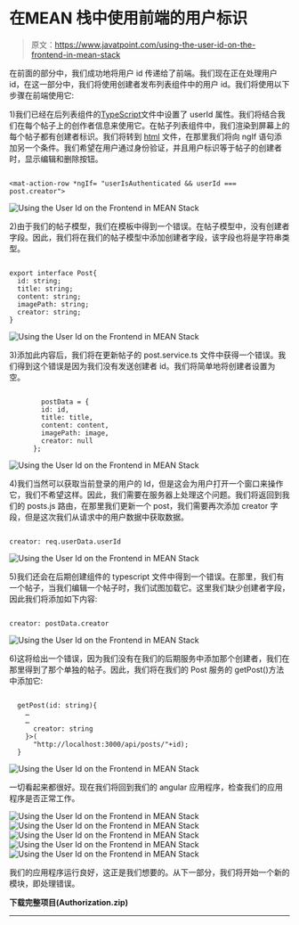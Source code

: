 # 在MEAN 栈中使用前端的用户标识

> 原文：<https://www.javatpoint.com/using-the-user-id-on-the-frontend-in-mean-stack>

在前面的部分中，我们成功地将用户 id 传递给了前端。我们现在正在处理用户 id，在这一部分中，我们将使用创建者发布列表组件中的用户 id。我们将使用以下步骤在前端使用它:

1)我们已经在后列表组件的[TypeScript](https://www.javatpoint.com/typescript-tutorial)文件中设置了 userId 属性。我们将结合我们在每个帖子上的创作者信息来使用它。在帖子列表组件中，我们渲染到屏幕上的每个帖子都有创建者标识。我们将转到 [html](https://www.javatpoint.com/html-tutorial) 文件，在那里我们将向 ngIf 语句添加另一个条件。我们希望在用户通过身份验证，并且用户标识等于帖子的创建者时，显示编辑和删除按钮。

```

<mat-action-row *ngIf= "userIsAuthenticated && userId === post.creator">

```

![Using the User Id on the Frontend in MEAN Stack](img/a1f23cfe22c67c318855047bdcebbf20.png)

2)由于我们的帖子模型，我们在模板中得到一个错误。在帖子模型中，没有创建者字段。因此，我们将在我们的帖子模型中添加创建者字段，该字段也将是字符串类型。

```

export interface Post{
  id: string;
  title: string;
  content: string;
  imagePath: string;
  creator: string;
}

```

![Using the User Id on the Frontend in MEAN Stack](img/9af65715400d3581f85d949f5a8efebe.png)

3)添加此内容后，我们将在更新帖子的 post.service.ts 文件中获得一个错误。我们得到这个错误是因为我们没有发送创建者 id。我们将简单地将创建者设置为空。

```

        postData = {
        id: id,
        title: title,
        content: content,
        imagePath: image, 
        creator: null
      };

```

![Using the User Id on the Frontend in MEAN Stack](img/4687dd4fa8897e84e2f7d596a8d5f64a.png)

4)我们当然可以获取当前登录的用户的 Id，但是这会为用户打开一个窗口来操作它，我们不希望这样。因此，我们需要在服务器上处理这个问题。我们将返回到我们的 posts.js 路由，在那里我们更新一个 post，我们需要再次添加 creator 字段，但是这次我们从请求中的用户数据中获取数据。

```

creator: req.userData.userId

```

![Using the User Id on the Frontend in MEAN Stack](img/b1a9cff4a888328e359e3c3bc97904b9.png)

5)我们还会在后期创建组件的 typescript 文件中得到一个错误。在那里，我们有一个帖子，当我们编辑一个帖子时，我们试图加载它。这里我们缺少创建者字段，因此我们将添加如下内容:

```

creator: postData.creator

```

![Using the User Id on the Frontend in MEAN Stack](img/55ed5629107b2ca6b05cdd5a5b9662e3.png)

6)这将给出一个错误，因为我们没有在我们的后期服务中添加那个创建者，我们在那里得到了那个单独的帖子。因此，我们将在我们的 Post 服务的 getPost()方法中添加它:

```

  getPost(id: string){
    …
    …
      creator: string
    }>(
      "http://localhost:3000/api/posts/"+id);
  }

```

![Using the User Id on the Frontend in MEAN Stack](img/e44e709f3b6577649bedc45f2aeb9a16.png)

一切看起来都很好。现在我们将回到我们的 angular 应用程序，检查我们的应用程序是否正常工作。

![Using the User Id on the Frontend in MEAN Stack](img/f1d0ace751737da76ecb5afeb31975e3.png)
![Using the User Id on the Frontend in MEAN Stack](img/9cb0debab26c53527f09895ccf87b35c.png)
![Using the User Id on the Frontend in MEAN Stack](img/b4dc42b89b1db73c7cea665e61956036.png)
![Using the User Id on the Frontend in MEAN Stack](img/91eedda476fa4cc2bd4404a30b653f93.png)
![Using the User Id on the Frontend in MEAN Stack](img/9609670ce2dd12c91356905fa14cd367.png)

我们的应用程序运行良好，这正是我们想要的。从下一部分，我们将开始一个新的模块，即处理错误。

**下载完整项目(Authorization.zip)**

* * *